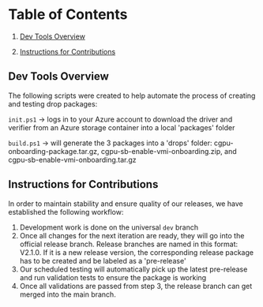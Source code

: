 # Table of Contents
1. [Dev Tools Overview](https://github.com/Azure-Confidential-Computing/PrivatePreview/blob/main/src/dev_tools/README.md#dev-tools-overview)

2. [Instructions for Contributions](https://github.com/Azure-Confidential-Computing/PrivatePreview/blob/main/src/dev_tools/README.md#instructions-for-contributions)

## Dev Tools Overview

The following scripts were created to help automate the process of creating and testing
drop packages:

`init.ps1` -> logs in to your Azure account to download the driver and verifier from an Azure storage container
into a local 'packages' folder

`build.ps1` -> will generate the 3 packages into a 'drops' folder: cgpu-onboarding-package.tar.gz, 
cgpu-sb-enable-vmi-onboarding.zip, and cgpu-sb-enable-vmi-onboarding.tar.gz

## Instructions for Contributions

In order to maintain stability and ensure quality of our releases, we have established the following workflow:
1. Development work is done on the universal `dev` branch
2. Once all changes for the next iteration are ready, they will go into the official release branch. Release branches are named in this format: V2.1.0. If it is a new release version, the corresponding release package has to be created and be labeled as a 'pre-release'
3. Our scheduled testing will automatically pick up the latest pre-release and run validation tests to ensure the package is working
4. Once all validations are passed from step 3, the release branch can get merged into the main branch.
